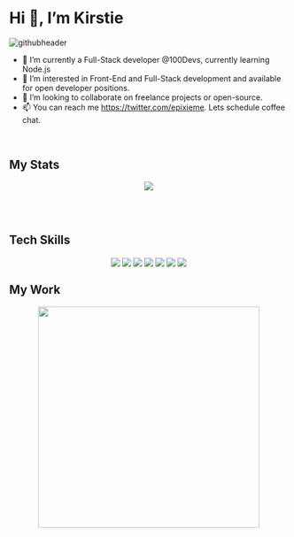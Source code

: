 
<h1> Hi 👋, I’m Kirstie</h1

![githubheader](https://user-images.githubusercontent.com/39728053/168490990-a54b9d26-cdb9-4498-a189-2effb181f181.gif)

- 🌱 I’m currently a Full-Stack developer @100Devs, currently learning Node.js
- 👀 I’m interested in Front-End and Full-Stack development and available for open developer positions.
- 💞️ I’m looking to collaborate on freelance projects or open-source.
- 📫 You can reach me https://twitter.com/epixieme. Lets schedule coffee chat.
 

<!---
epixieme/epixieme is a ✨ special ✨ repository because its `README.md` (this file) appears on your GitHub profile.
You can click the Preview link to take a look at your changes.
---> 
<br/>
<h2>My Stats</h2>
<p align=center>
  <img align="center" src="https://github-readme-stats.vercel.app/api?username=epixieme&show_icons=true&theme=radical" />
 
           
</p>
 
 <br/>
 <br/>
 <h2>Tech Skills</h2>
 <p align="center">
<img align="center" src="https://img.shields.io/badge/JavaScript-323330?style=for-the-badge&logo=javascript&logoColor=F7DF1E" />
  <img align="center" src="https://img.shields.io/badge/HTML5-E34F26?style=for-the-badge&logo=html5&logoColor=white" />
   <img align="center" src="https://img.shields.io/badge/CSS3-1572B6?style=for-the-badge&logo=css3&logoColor=white" />
   <img align="center" src="https://img.shields.io/badge/React-20232A?style=for-the-badge&logo=react&logoColor=61DAFB" />
  <img align="center" src="https://img.shields.io/badge/Netlify-00C7B7?style=for-the-badge&logo=netlify&logoColor=white" />
 <img align="center" src="https://img.shields.io/badge/GIT-E44C30?style=for-the-badge&logo=git&logoColor=white" />
   <img align="center" src="https://img.shields.io/badge/Figma-F24E1E?style=for-the-badge&logo=figma&logoColor=white" />
  </p>  
 
  <h2>My Work</h2>
  <p align="center">
    <img width="400" height"auto" align="center" src="https://user-images.githubusercontent.com/39728053/170242878-8be6f264-ad4b-426f-afff-fefce1995094.gif" />
 
 </p>  


